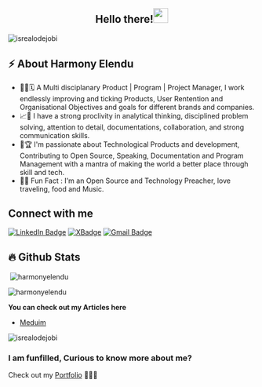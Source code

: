 <h2 align="center">Hello there!<img src = "https://raw.githubusercontent.com/MartinHeinz/MartinHeinz/master/wave.gif" width = 30px></h2>


<!-- Profile Views -->

<p align="left">
  <img src="https://komarev.com/ghpvc/?username=harmonyelendu&label=Profile%20views&color=0e75b6&style=flat" alt="isrealodejobi" />
</p>

<!-- Profile Views: END -->

<!-- About me section -->

<h2>⚡️ About Harmony Elendu</h2>

<ul>
  
  <li>👨‍💻🗓 A Multi disciplanary Product | Program | Project Manager, I work endlessly improving and ticking Products, User Rentention and Organisational Objectives and goals for different brands and companies.</li>
  
  <li>📈🚀 I have a strong proclivity in analytical thinking, disciplined problem solving, attention to detail, documentations, collaboration, and strong communication skills.</a>
  
  <li>🥂🏆 I'm passionate about Technological Products and development, Contributing to Open Source, Speaking, Documentation and Program Management with a mantra of making the world a better place through skill and tech.</li>
  
  <li>🎉🌱 Fun Fact : I'm an Open Source and Technology Preacher, love traveling, food and Music.
</ul>

<!-- About me section: END -->

<!-- Conecct section -->

<h2>Connect with me</h3>
    <p>
        <a href="https://www.linkedin.com/in/harmonyelendu/"><img src="https://img.shields.io/badge/-LinkedIn%20-blue?style=plastic&amp;labelColor=blue&amp;logo=LinkedIn&amp;link=www.linkedin.com/in/harmonyelendu" alt="LinkedIn Badge"></a> 
       <a href="https://twitter.com/ogaharmony"><img src="https://img.shields.io/badge/-Twitter(X)-informational?style=plastic&amp;labelColor=informational&amp;logo=X&amp;link=https://twitter.com/Dev_180Memes" alt="XBadge"></a>
        <a href="mailto:elenduharmony@gmail.com"><img src="https://img.shields.io/badge/-Mail-fff?style=plastic&amp;labelColor=fff&amp;logo=Gmail&amp;link=mailto:elenduharmony@gmail.com" alt="Gmail Badge"></a>
   </p>
   
 <!-- Conecct section: END -->

## :fire: Github Stats

<p>&nbsp;<img align="center" src="https://github-readme-stats.vercel.app/api?username=harmonyelendu&show_icons=true&locale=en&theme=tokyonight" alt="harmonyelendu" /></p>

<p><img align="center" src="https://github-readme-streak-stats.herokuapp.com/?user=harmonyelendu&&theme=tokyonight" alt="harmonyelendu" /></p>

**You can check out my Articles here**
- [Meduim](https://harmonyelendu.medium.com/)

<p align="left">
  <img src="https://komarev.com/ghpvc/?username=harmonyelendu&label=Profile%20views&color=0e75b6&style=flat" alt="isrealodejobi" />
</p>

### I am funfilled, Curious to know more about me?
Check out my [Portfolio](https://harmonyelendu.framer.website/) 📜👌🏽


